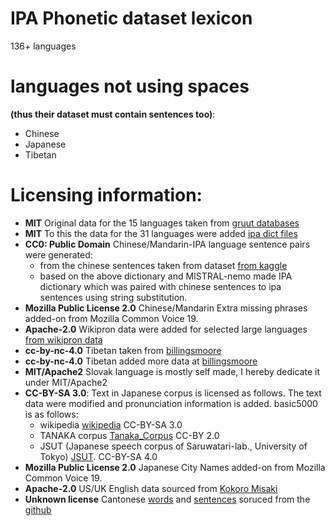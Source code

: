 # IPA Phonetic dataset lexicon

136+ languages

# languages not using spaces

**(thus their dataset must contain sentences too)**:

* Chinese
* Japanese
* Tibetan

# Licensing information:

* **MIT** Original data for the 15 languages taken from [gruut databases](https://github.com/rhasspy/gruut)
* **MIT** To this the data for the 31 languages were added [ipa dict files](https://github.com/open-dict-data/ipa-dict/)
* **CC0: Public Domain** Chinese/Mandarin-IPA language sentence pairs were generated:
  - from the chinese sentences taken from dataset [from kaggle](https://www.kaggle.com/datasets/concyclics/machine-translation-chinese-and-english)
  - based on the above dictionary and MISTRAL-nemo made IPA dictionary which was paired with chinese sentences to ipa sentences using string substitution.
* **Mozilla Public License 2.0** Chinese/Mandarin Extra missing phrases added-on from Mozilla Common Voice 19.
* **Apache-2.0** Wikipron data were added for selected large languages [from wikipron data](https://github.com/CUNY-CL/wikipron/tree/master/data/scrape/tsv)
* **cc-by-nc-4.0** Tibetan taken from [billingsmoore](https://huggingface.co/datasets/billingsmoore/tibetan-phonetic-transliteration-dataset)
* **cc-by-nc-4.0** Tibetan added more data at [billingsmoore](https://huggingface.co/datasets/billingsmoore/tibetan-to-english-translation-dataset)
* **MIT/Apache2** Slovak language is mostly self made, I hereby dedicate it under MIT/Apache2
* **CC-BY-SA 3.0**: Text in Japanese corpus is licensed as follows. The text data were modified and pronunciation information is added. basic5000 is as follows:
  - wikipedia [wikipedia](https://ja.wikipedia.org/) CC-BY-SA 3.0
  - TANAKA corpus [Tanaka_Corpus](http://www.edrdg.org/wiki/index.php/Tanaka_Corpus) CC-BY 2.0
  - JSUT (Japanese speech corpus of Saruwatari-lab., University of Tokyo) [JSUT](https://sites.google.com/site/shinnosuketakamichi/publication/jsut). CC-BY-SA 4.0
* **Mozilla Public License 2.0** Japanese City Names added-on from Mozilla Common Voice 19.
* **Apache-2.0** US/UK English data sourced from [Kokoro Misaki](https://github.com/hexgrad/misaki)
* **Unknown license** Cantonese [words](https://github.com/CanCLID/words) and [sentences](https://github.com/CanCLID/sentences) soruced from the [github](https://github.com/CanCLID)

